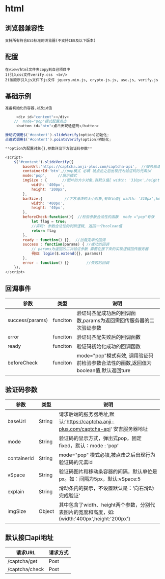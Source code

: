 # html

## 浏览器兼容性

    支持所有符合ES5标准的浏览器(不支持IE8及以下版本)

## 配置

    在view/html文件夹copy到自己项目中
    1)引入css文件verify.css　<br/>
    2)按顺序引入js文件下js文件 jquery.min.js, crypto-js.js, ase.js, verify.js

## 基础示例

``` js
准备初始化的容器,以及id值

     <div id="content"></div>
    //  mode="pop"模式配置点击
     <button id="btn">点击出现验证码</button>

滑动式调用$('#content').slideVerify(option)初始化;
点选式调用$('#content').pointsVerify(option)初始化;

**option为配置对象{},参数详见下方验证码参数**

<script>
    $('#content').slideVerify({
        baseUrl:'https://captcha.anji-plus.com/captcha-api',  //服务器请求地址, 默认地址为安吉服务器;
        containerId:'btn',//pop模式 必填 被点击之后出现行为验证码的元素id
        mode:'pop',     //展示模式
        imgSize : {       //图片的大小对象,有默认值{ width: '310px',height: '155px'},可省略
            width: '400px',
            height: '200px',
        },
        barSize:{          //下方滑块的大小对象,有默认值{ width: '310px',height: '50px'},可省略
            width: '400px',
            height: '40px',
        },
        beforeCheck:function(){  //检验参数合法性的函数  mode ="pop"有效
            let flag = true;
            //实现: 参数合法性的判断逻辑, 返回一个boolean值
            return flag
        },
        ready : function() {},  //加载完毕的回调
        success : function(params) { //成功的回调
            // params为返回的二次验证参数 需要在接下来的实现逻辑回传服务器
            例如: login($.extend({}, params))
        },
        error : function() {}        //失败的回调
    });
</script>
```

## 回调事件

| 参数              | 类型       | 说明                                                     |
|-----------------|----------|--------------------------------------------------------|
| success(params) | funciton | 验证码匹配成功后的回调函数,params为返回需回传服务器的二次验证参数                   |
| error           | funciton | 验证码匹配失败后的回调函数                                          |
| ready           | funciton | 验证码初始化成功的回调函数                                          |
| beforeCheck     | funciton | mode="pop"模式有效, 调用验证码前检验参数合法性的函数,返回值为boolean值,默认返回ture |

## 验证码参数

| 参数          | 类型     | 说明                                                                  |
|-------------|--------|---------------------------------------------------------------------|
| baseUrl     | String | 请求后端的服务器地址,默认:'https://captcha.anji-plus.com/captcha-api' 安吉服务器地址   |
| mode        | String | 验证码的显示方式，弹出式pop，固定fixed，默认：mode : ‘pop’                             |
| containerId | String | mode="pop" 模式必填,被点击之后出现行为验证码的元素id                                   |
| vSpace      | String | 验证码图片和移动条容器的间隔，默认单位是px。如：间隔为5px，默认:vSpace:5                         |
| explain     | String | 滑动条内的提示，不设置默认是：'向右滑动完成验证'                                           |
| imgSize     | Object | 其中包含了width、height两个参数，分别代表图片的宽度和高度，如:{width:'400px',height:'200px'} 

## 默认接口api地址

| 请求URL          | 请求方式 |
|----------------|------|
| /captcha/get   | Post |
| /captcha/check | Post |
